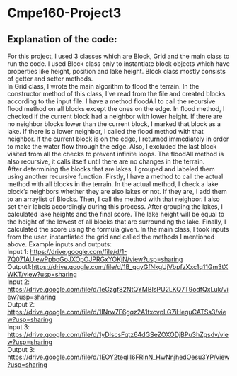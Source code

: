 # Cmpe160-Project3

## Explanation of the code:

For this project, I used 3 classes which are Block, Grid and the main class to run the code. I used Block class only to instantiate block objects which have properties like height, position and lake height. Block class mostly consists of getter and setter methods.  
In Grid class, I wrote the main algorithm to flood the terrain. In the constructor method of this class, I’ve read from the file and created blocks according to the input file. I have a method floodAll to call the recursive flood method on all blocks except the ones on the edge. In flood method, I checked if the current block had a neighbor with lower height. If there are no neighbor blocks lower than the current block, I marked that block as a lake. If there is a lower neighbor, I called the flood method with that neighbor. If the current block is on the edge, I returned immediately in order to make the water flow through the edge. Also, I excluded the last block visited from all the checks to prevent infinite loops. The floodAll method is also recursive, it calls itself until there are no changes in the terrain.  
After determining the blocks that are lakes, I grouped and labeled them using another recursive function. Firstly, I have a method to call the actual method with all blocks in the terrain. In the actual method, I check a lake block’s neighbors whether they are also lakes or not. If they are, I add them to an arraylist of Blocks. Then, I call the method with that neighbor. I also set their labels accordingly during this process.
After grouping the lakes, I calculated lake heights and the final score. The lake height will be equal to the height of the lowest of all blocks that are surrounding the lake. Finally, I calculated the score using the formula given.
In the main class, I took inputs from the user, instantiated the grid and called the methods I mentioned above.
Example inputs and outputs:  
Input 1: https://drive.google.com/file/d/1-7Q071AUlewPpboGoJXOpOJPRGxYOKjN/view?usp=sharing  
Output1:https://drive.google.com/file/d/1B_qgyGfNkgUjVbpfzXxc1q11Gm3tXWKT/view?usp=sharing  
Input 2: https://drive.google.com/file/d/1eGzgf82NtQYMBIsPU2LKQ7T9odfQxLuk/view?usp=sharing  
Output 2: https://drive.google.com/file/d/1INrw7F6gqz2A1txcvpLG7iHeguCATSs3/view?usp=sharing  
Input 3: https://drive.google.com/file/d/1yDIscsFqtz64dGSeZOXODjBPu3hZgsdv/view?usp=sharing  
Output 3: https://drive.google.com/file/d/1EOY2teqllI6FRlnN_HwNnjhedOesu3YP/view?usp=sharing
